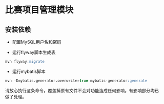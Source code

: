 # 比赛项目管理模块

## 安装依赖
- 配置MySQL用户名和密码

- 运行flyway脚本生成表
```sql
mvn flyway:migrate
```
- 运行mybatis脚本
```sql
mvn -Dmybatis.generator.overwrite=true mybatis-generator:generate
```
请放心执行这条命令，覆盖掉原有文件不会对功能造成任何影响，有影响部分均已做了处理。
